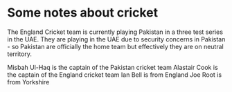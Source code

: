 Some notes about cricket
=========================

The England Cricket team is currently playing Pakistan in a three test series in the UAE. 
They are playing in the UAE due to security concerns in Pakistan - so Pakistan are officially the home team
but effectively they are on neutral territory.

Misbah Ul-Haq is the captain of the Pakistan cricket team
Alastair Cook is the captain of the England cricket team
Ian Bell is from England
Joe Root is from Yorkshire


